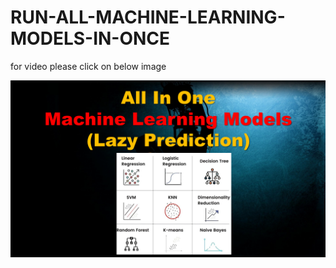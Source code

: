 # RUN-ALL-MACHINE-LEARNING-MODELS-IN-ONCE

for video please click on below image

<div align="center">
  <a href="https://youtu.be/tLNSzSG7NCI"><img src="https://github.com/noumannahmad/RUN-ALL-MACHINE-LEARNING-MODELS-IN-ONCE/blob/main/lazy_file.png" alt="IMAGE ALT TEXT"></a>
</div>
